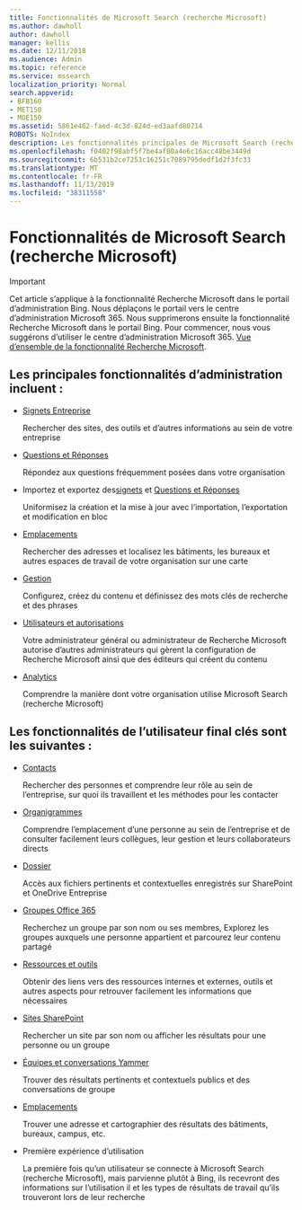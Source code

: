 ```yaml
---
title: Fonctionnalités de Microsoft Search (recherche Microsoft)
ms.author: dawholl
author: dawholl
manager: kellis
ms.date: 12/11/2018
ms.audience: Admin
ms.topic: reference
ms.service: mssearch
localization_priority: Normal
search.appverid:
- BFB160
- MET150
- MOE150
ms.assetid: 5861e462-faed-4c3d-824d-ed3aafd80714
ROBOTS: NoIndex
description: Les fonctionnalités principales de Microsoft Search (recherche Microsoft) pour les administrateurs et les utilisateurs finaux incluent des signets, Questions et Réponses, des informations et des analyses de données et de gestion
ms.openlocfilehash: f0402f98abf5f7be4af80a4e6c16acc48be3449d
ms.sourcegitcommit: 6b531b2ce7253c16251c7089795dedf1d2f3fc33
ms.translationtype: MT
ms.contentlocale: fr-FR
ms.lasthandoff: 11/13/2019
ms.locfileid: "38311558"
---
```

# <a name="features-of-microsoft-search"></a>Fonctionnalités de Microsoft Search (recherche Microsoft)

> [!IMPORTANT]
> Cet article s’applique à la fonctionnalité Recherche Microsoft dans le portail d’administration Bing. Nous déplaçons le portail vers le centre d’administration Microsoft 365. Nous supprimerons ensuite la fonctionnalité Recherche Microsoft dans le portail Bing. Pour commencer, nous vous suggérons d’utiliser le centre d’administration Microsoft 365. [Vue d’ensemble de la fonctionnalité Recherche Microsoft](overview-microsoft-search.md).

## <a name="key-admin-features-include"></a>Les principales fonctionnalités d’administration incluent :

- [Signets Entreprise](create-and-manage-bookmarks.md)
    
    Rechercher des sites, des outils et d’autres informations au sein de votre entreprise
    
- [Questions et Réponses](create-and-manage-qas.md)
    
    Répondez aux questions fréquemment posées dans votre organisation
    
- Importez et exportez des[signets](bulk-create-bookmarks.md) et [Questions et Réponses](bulk-create-qas.md)
    
    Uniformisez la création et la mise à jour avec l’importation, l’exportation et modification en bloc

- [Emplacements](locations.md)
    
    Rechercher des adresses et localisez les bâtiments, les bureaux et autres espaces de travail de votre organisation sur une carte
    
- [Gestion](set-up-microsoft-search.md)
    
    Configurez, créez du contenu et définissez des mots clés de recherche et des phrases
    
- [Utilisateurs et autorisations](add-users.md)
    
    Votre administrateur général ou administrateur de Recherche Microsoft autorise d’autres administrateurs qui gèrent la configuration de Recherche Microsoft ainsi que des éditeurs qui créent du contenu
    
- [Analytics](get-insights.md) 
    
    Comprendre la manière dont votre organisation utilise Microsoft Search (recherche Microsoft) 
    
## <a name="key-end-user-features-include"></a>Les fonctionnalités de l’utilisateur final clés sont les suivantes :

- [Contacts](use/find-people-and-groups.md)
    
    Rechercher des personnes et comprendre leur rôle au sein de l’entreprise, sur quoi ils travaillent et les méthodes pour les contacter
    
- [Organigrammes](use/find-people-and-groups.md)
    
    Comprendre l’emplacement d’une personne au sein de l’entreprise et de consulter facilement leurs collègues, leur gestion et leurs collaborateurs directs
    
- [Dossier](use/find-files.md)
    
    Accès aux fichiers pertinents et contextuelles enregistrés sur SharePoint et OneDrive Entreprise
    
- [Groupes Office 365](use/find-people-and-groups.md)
    
    Recherchez un groupe par son nom ou ses membres, Explorez les groupes auxquels une personne appartient et parcourez leur contenu partagé
    
- [Ressources et outils](use/find-resources-tools-and-more.md)
    
    Obtenir des liens vers des ressources internes et externes, outils et autres aspects pour retrouver facilement les informations que nécessaires
    
- [Sites SharePoint](use/find-sharepoint-sites.md)
    
    Rechercher un site par son nom ou afficher les résultats pour une personne ou un groupe
    
- [Équipes et conversations Yammer](use/find-conversations.md)
    
    Trouver des résultats pertinents et contextuels publics et des conversations de groupe

- [Emplacements](use/find-locations.md)
    
    Trouver une adresse et cartographier des résultats des bâtiments, bureaux, campus, etc.
    
- Première expérience d’utilisation
    
    La première fois qu’un utilisateur se connecte à Microsoft Search (recherche Microsoft), mais parvienne plutôt à Bing, ils recevront des informations sur l’utilisation il et les types de résultats de travail qu’ils trouveront lors de leur recherche